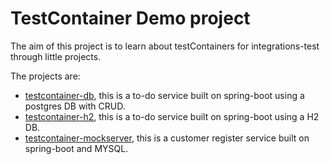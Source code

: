# TestContainer Demo project

The aim of this project is to learn about testContainers for integrations-test through little projects.

The projects are:

* [testcontainer-db](https://github.com/jparanda/testContainers-demo/tree/master/testcontainers-db), this is a to-do service built on spring-boot using a postgres DB with CRUD.
* [testcontainer-h2](https://github.com/jparanda/testContainers-demo/tree/master/testcontainers-h2), this is a to-do service built on spring-boot using a H2 DB.
* [testcontainer-mockserver](https://github.com/jparanda/testContainers-demo/tree/master/testcontainers-mockserver), this is a customer register service built on spring-boot and MYSQL.
